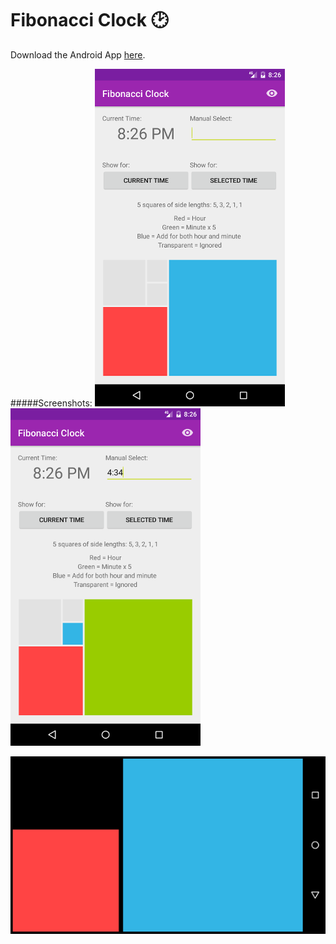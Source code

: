 # Fibonacci Clock :clock2:

Download the Android App [here](https://github.com/shubhamk008/FibonacciClock/raw/master/app/Fibonacci%20Clock.apk).

#####Screenshots:
![Alt text](https://github.com/shubhamk008/FibonacciClock/raw/master/Screenshots/Home.png "Home")
![Alt text](https://github.com/shubhamk008/FibonacciClock/raw/master/Screenshots/Manual.png "Manual")

![Alt text](https://github.com/shubhamk008/FibonacciClock/raw/master/Screenshots/Dock.png "Dock View")
